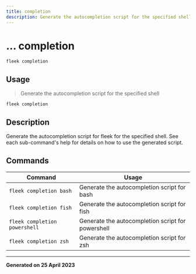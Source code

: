 ```yaml
---
title: completion
description: Generate the autocompletion script for the specified shell
---
```


# ... completion
`fleek completion`

## Usage
> Generate the autocompletion script for the specified shell

```shell
fleek completion
```

## Description


Generate the autocompletion script for fleek for the specified shell.
See each sub-command's help for details on how to use the generated script.



## Commands
|Command|Usage|
|-------|-----|
|`fleek completion bash`|Generate the autocompletion script for bash|
|`fleek completion fish`|Generate the autocompletion script for fish|
|`fleek completion powershell`|Generate the autocompletion script for powershell|
|`fleek completion zsh`|Generate the autocompletion script for zsh|


---
**Generated on 25 April 2023**
